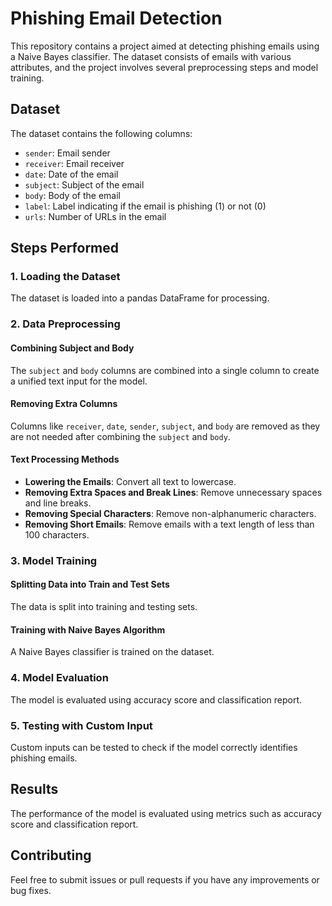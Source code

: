 # Phishing Email Detection

This repository contains a project aimed at detecting phishing emails using a Naive Bayes classifier. The dataset consists of emails with various attributes, and the project involves several preprocessing steps and model training.

## Dataset

The dataset contains the following columns:

- `sender`: Email sender
- `receiver`: Email receiver
- `date`: Date of the email
- `subject`: Subject of the email
- `body`: Body of the email
- `label`: Label indicating if the email is phishing (1) or not (0)
- `urls`: Number of URLs in the email

## Steps Performed

### 1. Loading the Dataset

The dataset is loaded into a pandas DataFrame for processing.

### 2. Data Preprocessing

#### Combining Subject and Body

The `subject` and `body` columns are combined into a single column to create a unified text input for the model.

#### Removing Extra Columns

Columns like `receiver`, `date`, `sender`, `subject`, and `body` are removed as they are not needed after combining the `subject` and `body`.

#### Text Processing Methods

- **Lowering the Emails**: Convert all text to lowercase.
- **Removing Extra Spaces and Break Lines**: Remove unnecessary spaces and line breaks.
- **Removing Special Characters**: Remove non-alphanumeric characters.
- **Removing Short Emails**: Remove emails with a text length of less than 100 characters.

### 3. Model Training

#### Splitting Data into Train and Test Sets

The data is split into training and testing sets.

#### Training with Naive Bayes Algorithm

A Naive Bayes classifier is trained on the dataset.

### 4. Model Evaluation

The model is evaluated using accuracy score and classification report.

### 5. Testing with Custom Input

Custom inputs can be tested to check if the model correctly identifies phishing emails.

## Results

The performance of the model is evaluated using metrics such as accuracy score and classification report. 

## Contributing

Feel free to submit issues or pull requests if you have any improvements or bug fixes.
